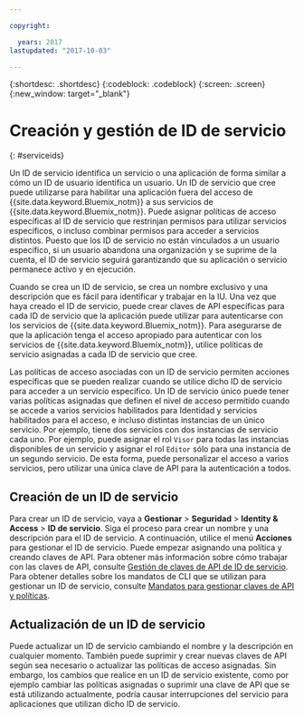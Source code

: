 ```yaml
---

copyright:

  years: 2017
lastupdated: "2017-10-03"

---
```


{:shortdesc: .shortdesc}
{:codeblock: .codeblock}
{:screen: .screen}
{:new_window: target="_blank"}

# Creación y gestión de ID de servicio
{: #serviceids}

Un ID de servicio identifica un servicio o una aplicación de forma similar a cómo un ID de usuario identifica un usuario. Un ID de servicio que cree puede utilizarse para habilitar una aplicación fuera del acceso de {{site.data.keyword.Bluemix_notm}} a sus servicios de {{site.data.keyword.Bluemix_notm}}. Puede asignar políticas de acceso específicas al ID de servicio que restrinjan permisos para utilizar servicios específicos, o incluso combinar permisos para acceder a servicios distintos. Puesto que los ID de servicio no están vinculados a un usuario específico, si un usuario abandona una organización y se suprime de la cuenta, el ID de servicio seguirá garantizando que su aplicación o servicio permanece activo y en ejecución.

Cuando se crea un ID de servicio, se crea un nombre exclusivo y una descripción que es fácil para identificar y trabajar en la IU. Una vez que haya creado el ID de servicio, puede crear claves de API específicas para cada ID de servicio que la aplicación puede utilizar para autenticarse con los servicios de {{site.data.keyword.Bluemix_notm}}. Para asegurarse de que la aplicación tenga el acceso apropiado para autenticar con los servicios de {{site.data.keyword.Bluemix_notm}}, utilice políticas de servicio asignadas a cada ID de servicio que cree. 

Las políticas de acceso asociadas con un ID de servicio permiten acciones específicas que se pueden realizar cuando se utilice dicho ID de servicio para acceder a un servicio específico. Un ID de servicio único puede tener varias políticas asignadas que definen el nivel de acceso permitido cuando se accede a varios servicios habilitados para Identidad y servicios habilitados para el acceso, e incluso distintas instancias de un único servicio. Por ejemplo, tiene dos servicios con dos instancias de servicio cada uno. Por ejemplo, puede asignar el rol `Visor` para todas las instancias disponibles de un servicio y asignar el rol `Editor` sólo para una instancia de un segundo servicio. De esta forma, puede personalizar el acceso a varios servicios, pero utilizar una única clave de API para la autenticación a todos.


## Creación de un ID de servicio

Para crear un ID de servicio, vaya a **Gestionar** &gt; **Seguridad** &gt; **Identity & Access** &gt; **ID de servicio**. Siga el proceso para crear un nombre y una descripción para el ID de servicio. A continuación, utilice el menú **Acciones** para gestionar el ID de servicio. Puede empezar asignando una política y creando claves de API. Para obtener más información sobre cómo trabajar con las claves de API, consulte [Gestión de claves de API de ID de servicio](/docs/iam/serviceid_keys.html#serviceidapikeys). Para obtener detalles sobre los mandatos de CLI que se utilizan para gestionar un ID de servicio, consulte [Mandatos para gestionar claves de API y políticas](https://console-regional.ng.bluemix.net/docs/cli/reference/bluemix_cli/bx_cli.html#bx_commands_iam). 

## Actualización de un ID de servicio

Puede actualizar un ID de servicio cambiando el nombre y la descripción en cualquier momento. También puede suprimir y crear nuevas claves de API según sea necesario o actualizar las políticas de acceso asignadas. Sin embargo, los cambios que realice en un ID de servicio existente, como por ejemplo cambiar las políticas asignadas o suprimir una clave de API que se está utilizando actualmente, podría causar interrupciones del servicio para aplicaciones que utilizan dicho ID de servicio.


